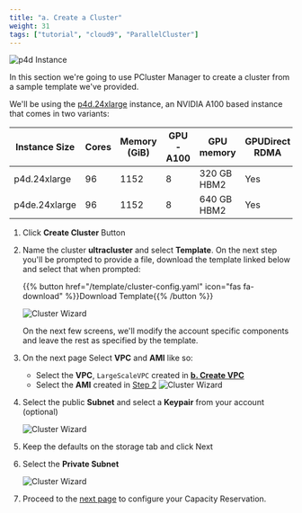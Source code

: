 ```yaml
---
title: "a. Create a Cluster"
weight: 31
tags: ["tutorial", "cloud9", "ParallelCluster"]
---
```


![p4d Instance](/images/03-cluster/p4d.png)

In this section we're going to use PCluster Manager to create a cluster from a sample template we've provided.

We'll be using the [p4d.24xlarge](https://aws.amazon.com/ec2/instance-types/p4/) instance, an NVIDIA A100 based instance that comes in two variants:

| Instance Size | Cores | Memory (GiB) | GPU-A100 | GPU memory         | GPUDirect RDMA |  GPU Peer to Peer | On-demand Price/hr |
|---------------|-------|--------------|----------|--------------------|----------------|:-----------------:|--------------------|
| p4d.24xlarge  | 96    | 1152         | 8        | 320 GB HBM2 | Yes            | 600 GB/s NVSwitch | $32.77             |
| p4de.24xlarge | 96    | 1152         | 8        | 640 GB HBM2 | Yes            | 600 GB/s NVSwitch | $40.96             |

1. Click **Create Cluster** Button

2. Name the cluster **ultracluster** and select **Template**. On the next step you'll be prompted to provide a file, download the template linked below and select that when prompted:

    {{% button href="/template/cluster-config.yaml" icon="fas fa-download" %}}Download Template{{% /button %}}

    ![Cluster Wizard](/images/03-cluster/pcmanager-1.png)

    On the next few screens, we'll modify the account specific components and leave the rest as specified by the template.

3. On the next page Select **VPC** and **AMI** like so:
    * Select the **VPC**, `LargeScaleVPC` created in **[b. Create VPC](01-getting-started/03-vpc-deployment.md)**
    * Select the **AMI** created in [Step 2](02-custom-ami/01-custom-ami.html)
    ![Cluster Wizard](/images/03-cluster/pcmanager-2.png)

4. Select the public **Subnet** and select a **Keypair** from your account (optional)

    ![Cluster Wizard](/images/03-cluster/pcmanager-3.png)

5. Keep the defaults on the storage tab and click Next
6. Select the **Private Subnet**

    ![Cluster Wizard](/images/03-cluster/pcmanager-4.png)

7. Proceed to the [next page](/03-cluster/02-odcr.html) to configure your Capacity Reservation.